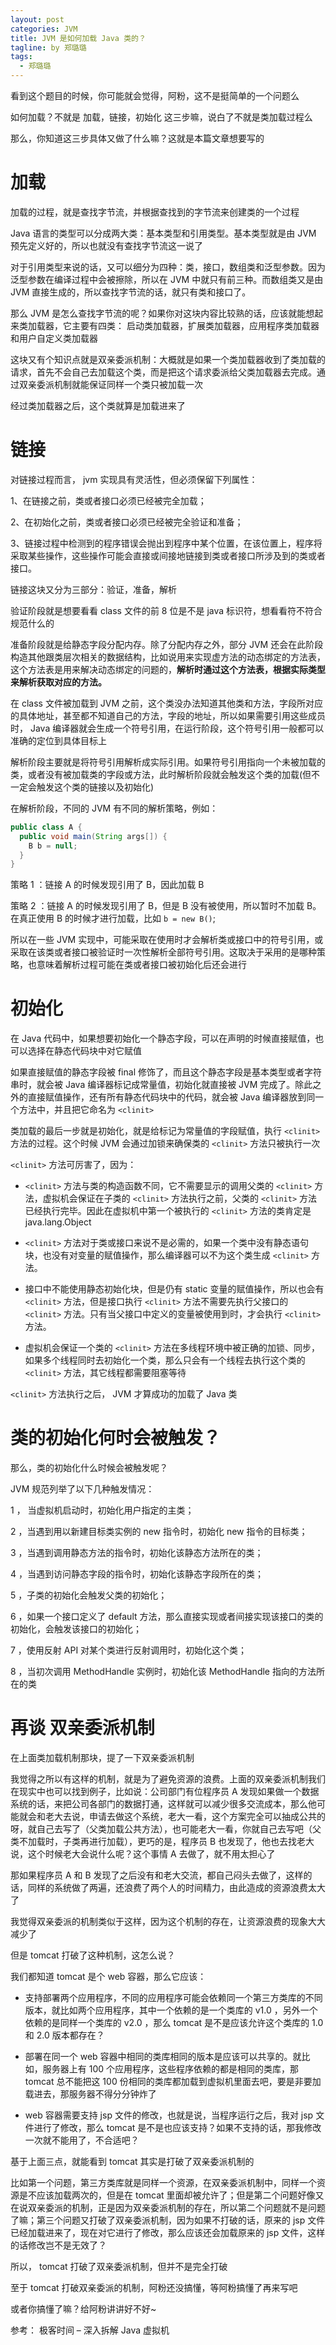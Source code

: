 ```yaml
---
layout: post
categories: JVM
title: JVM 是如何加载 Java 类的？
tagline: by 郑璐璐
tags: 
  - 郑璐璐
---
```

看到这个题目的时候，你可能就会觉得，阿粉，这不是挺简单的一个问题么
<!--more-->

如何加载？不就是 加载，链接，初始化 这三步嘛，说白了不就是类加载过程么

那么，你知道这三步具体又做了什么嘛？这就是本篇文章想要写的

# 加载

加载的过程，就是查找字节流，并根据查找到的字节流来创建类的一个过程

Java 语言的类型可以分成两大类：基本类型和引用类型。基本类型就是由 JVM 预先定义好的，所以也就没有查找字节流这一说了

对于引用类型来说的话，又可以细分为四种：类，接口，数组类和泛型参数。因为泛型参数在编译过程中会被擦除，所以在 JVM 中就只有前三种。而数组类又是由 JVM 直接生成的，所以查找字节流的话，就只有类和接口了。

那么 JVM 是怎么查找字节流的呢？如果你对这块内容比较熟的话，应该就能想起来类加载器，它主要有四类： 启动类加载器，扩展类加载器，应用程序类加载器和用户自定义类加载器

这块又有个知识点就是双亲委派机制：大概就是如果一个类加载器收到了类加载的请求，首先不会自己去加载这个类，而是把这个请求委派给父类加载器去完成。通过双亲委派机制就能保证同样一个类只被加载一次

经过类加载器之后，这个类就算是加载进来了

# 链接

对链接过程而言， jvm 实现具有灵活性，但必须保留下列属性：

1、在链接之前，类或者接口必须已经被完全加载；

2、在初始化之前，类或者接口必须已经被完全验证和准备；

3、链接过程中检测到的程序错误会抛出到程序中某个位置，在该位置上，程序将采取某些操作，这些操作可能会直接或间接地链接到类或者接口所涉及到的类或者接口。

链接这块又分为三部分：验证，准备，解析

验证阶段就是想要看看 class 文件的前 8 位是不是 java 标识符，想看看符不符合规范什么的

准备阶段就是给静态字段分配内存。除了分配内存之外，部分 JVM 还会在此阶段构造其他跟类层次相关的数据结构，比如说用来实现虚方法的动态绑定的方法表，这个方法表是用来解决动态绑定的问题的，<strong>解析时通过这个方法表，根据实际类型来解析获取对应的方法。</strong>

在 class 文件被加载到 JVM 之前，这个类没办法知道其他类和方法，字段所对应的具体地址，甚至都不知道自己的方法，字段的地址，所以如果需要引用这些成员时， Java 编译器就会生成一个符号引用，在运行阶段，这个符号引用一般都可以准确的定位到具体目标上

解析阶段主要就是将符号引用解析成实际引用。如果符号引用指向一个未被加载的类，或者没有被加载类的字段或方法，此时解析阶段就会触发这个类的加载(但不一定会触发这个类的链接以及初始化)

在解析阶段，不同的 JVM 有不同的解析策略，例如：

```java
public class A {
  public void main(String args[]) {
    B b = null;
  }
}
```

策略 1 ：链接 A 的时候发现引用了 B，因此加载 B

策略 2 ：链接 A 的时候发现引用了 B，但是 B 没有被使用，所以暂时不加载 B。在真正使用 B 的时候才进行加载，比如 `b = new B()`;

所以在一些 JVM 实现中，可能采取在使用时才会解析类或接口中的符号引用，或采取在该类或者接口被验证时一次性解析全部符号引用。这取决于采用的是哪种策略，也意味着解析过程可能在类或者接口被初始化后还会进行

# 初始化

在 Java 代码中，如果想要初始化一个静态字段，可以在声明的时候直接赋值，也可以选择在静态代码块中对它赋值

如果直接赋值的静态字段被 final 修饰了，而且这个静态字段是基本类型或者字符串时，就会被 Java 编译器标记成常量值，初始化就直接被 JVM 完成了。除此之外的直接赋值操作，还有所有静态代码块中的代码，就会被 Java 编译器放到同一个方法中，并且把它命名为 `<clinit>`

类加载的最后一步就是初始化，就是给标记为常量值的字段赋值，执行 `<clinit>` 方法的过程。这个时候 JVM 会通过加锁来确保类的 `<clinit>` 方法只被执行一次

`<clinit>` 方法可厉害了，因为：

- `<clinit>` 方法与类的构造函数不同，它不需要显示的调用父类的 `<clinit>` 方法，虚拟机会保证在子类的 `<clinit>` 方法执行之前，父类的 `<clinit>` 方法已经执行完毕。因此在虚拟机中第一个被执行的 `<clinit>` 方法的类肯定是 java.lang.Object

- `<clinit>` 方法对于类或接口来说不是必需的，如果一个类中没有静态语句块，也没有对变量的赋值操作，那么编译器可以不为这个类生成 `<clinit>` 方法。

- 接口中不能使用静态初始化块，但是仍有 static 变量的赋值操作，所以也会有 `<clinit>` 方法，但是接口执行 `<clinit>` 方法不需要先执行父接口的 `<clinit>` 方法。只有当父接口中定义的变量被使用到时，才会执行 `<clinit>` 方法。

- 虚拟机会保证一个类的 `<clinit>` 方法在多线程环境中被正确的加锁、同步，如果多个线程同时去初始化一个类，那么只会有一个线程去执行这个类的 `<clinit>` 方法，其它线程都需要阻塞等待

`<clinit>` 方法执行之后， JVM 才算成功的加载了 Java 类

# 类的初始化何时会被触发？

那么，类的初始化什么时候会被触发呢？

JVM 规范列举了以下几种触发情况：

1 ， 当虚拟机启动时，初始化用户指定的主类；

2 ，当遇到用以新建目标类实例的 new 指令时，初始化 new 指令的目标类；

3 ，当遇到调用静态方法的指令时，初始化该静态方法所在的类；

4 ，当遇到访问静态字段的指令时，初始化该静态字段所在的类；

5 ，子类的初始化会触发父类的初始化；

6 ，如果一个接口定义了 default 方法，那么直接实现或者间接实现该接口的类的初始化，会触发该接口的初始化；

7 ，使用反射 API 对某个类进行反射调用时，初始化这个类；

8 ，当初次调用 MethodHandle 实例时，初始化该 MethodHandle 指向的方法所在的类

# 再谈 双亲委派机制

在上面类加载机制那块，提了一下双亲委派机制

我觉得之所以有这样的机制，就是为了避免资源的浪费。上面的双亲委派机制我们在现实中也可以找到例子，比如说：公司部门有位程序员 A 发现如果做一个数据系统的话，来把公司各部门的数据打通，这样就可以减少很多交流成本，那么他可能就会和老大去说，申请去做这个系统，老大一看，这个方案完全可以抽成公共的呀，就自己去写了（父类加载公共方法），也可能老大一看，你就自己去写吧（父类不加载时，子类再进行加载），更巧的是，程序员 B 也发现了，他也去找老大说，这个时候老大会说什么呢？这个事情 A 去做了，就不用太担心了

那如果程序员 A 和 B 发现了之后没有和老大交流，都自己闷头去做了，这样的话，同样的系统做了两遍，还浪费了两个人的时间精力，由此造成的资源浪费太大了

我觉得双亲委派的机制类似于这样，因为这个机制的存在，让资源浪费的现象大大减少了

但是 tomcat 打破了这种机制，这怎么说？

我们都知道 tomcat 是个 web 容器，那么它应该：

- 支持部署两个应用程序，不同的应用程序可能会依赖同一个第三方类库的不同版本，就比如两个应用程序，其中一个依赖的是一个类库的 v1.0 ，另外一个依赖的是同样一个类库的 v2.0 ，那么 tomcat 是不是应该允许这个类库的 1.0 和 2.0 版本都存在？

- 部署在同一个 web 容器中相同的类库相同的版本是应该可以共享的。就比如，服务器上有 100 个应用程序，这些程序依赖的都是相同的类库，那 tomcat 总不能把这 100 份相同的类库都加载到虚拟机里面去吧，要是非要加载进去，那服务器不得分分钟炸了

- web 容器需要支持 jsp 文件的修改，也就是说，当程序运行之后，我对 jsp 文件进行了修改，那么 tomcat 是不是也应该支持？如果不支持的话，那我修改一次就不能用了，不合适吧？

基于上面三点，就能看到 tomcat 其实是打破了双亲委派机制的

比如第一个问题，第三方类库就是同样一个资源，在双亲委派机制中，同样一个资源是不应该加载两次的，但是在 tomcat 里面却被允许了；但是第二个问题好像又在说双亲委派的机制，正是因为双亲委派机制的存在，所以第二个问题就不是问题了嘛；第三个问题又打破了双亲委派机制，因为如果不打破的话，原来的 jsp 文件已经加载进来了，现在对它进行了修改，那么应该还会加载原来的 jsp 文件，这样的话修改岂不是无效了？

所以， tomcat 打破了双亲委派机制，但并不是完全打破

至于 tomcat 打破双亲委派的机制，阿粉还没搞懂，等阿粉搞懂了再来写吧

或者你搞懂了嘛？给阿粉讲讲好不好~

参考： 极客时间 – 深入拆解 Java 虚拟机